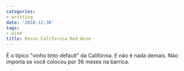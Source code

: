 ```yaml
---
categories:
- writting
date: '2018-12-30'
tags:
- wine
title: Rosso California Red Wine
---
```


É o típico "vinho tinto default" da Califórnia. E não é nada demais. Não importa se você colocou por 36 meses na barrica.

